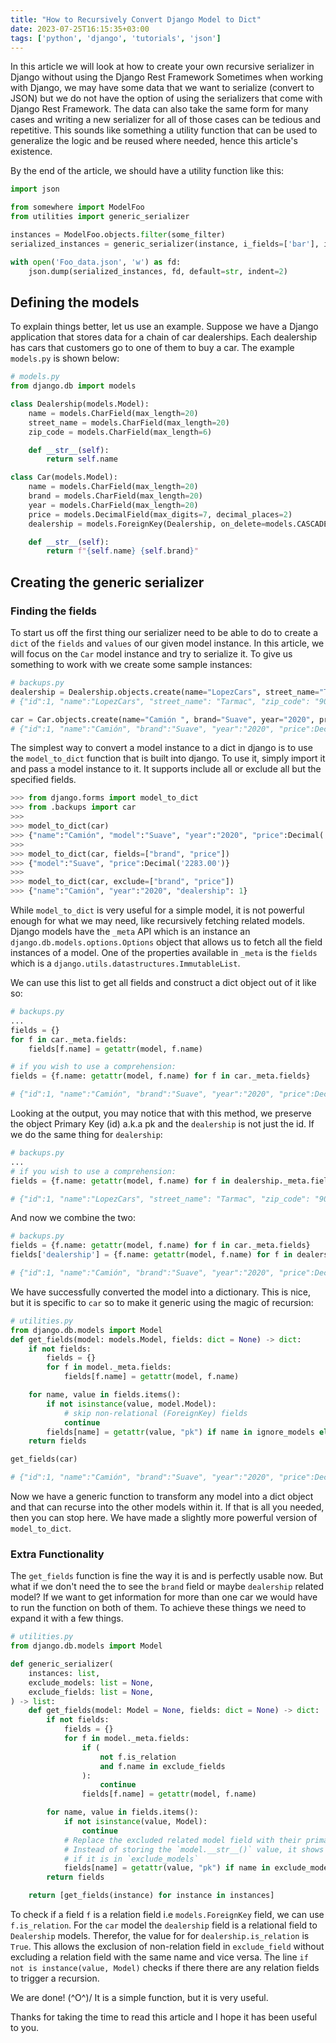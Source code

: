 ```yaml
---
title: "How to Recursively Convert Django Model to Dict"
date: 2023-07-25T16:15:35+03:00
tags: ['python', 'django', 'tutorials', 'json']
---
```

In this article we will look at how to create your own recursive serializer in Django without using the Django Rest Framework
Sometimes when working with Django, we may have some data that we want to  serialize (convert to JSON) but we do not have the option of
using the serializers that come with Django Rest Framework. The data can also take the same form for many cases and writing a new serializer
for all of those cases can be tedious and repetitive. This sounds like something a utility function that can be used to generalize the logic and be reused where needed, hence this article's existence.

By the end of the article, we should have a utility function like this:

```python
import json

from somewhere import ModelFoo
from utilities import generic_serializer

instances = ModelFoo.objects.filter(some_filter)
serialized_instances = generic_serializer(instance, i_fields=['bar'], i_models=['baz'])

with open('Foo_data.json', 'w') as fd:
    json.dump(serialized_instances, fd, default=str, indent=2)

```

## Defining the models

To explain things better, let us use an example. Suppose we have a Django application that stores data for a chain of car dealerships.
Each dealership has cars that customers go to one of them to buy a car. The example `models.py` is shown below:

```python
# models.py
from django.db import models

class Dealership(models.Model):
    name = models.CharField(max_length=20) 
    street_name = models.CharField(max_length=20) 
    zip_code = models.CharField(max_length=6) 

    def __str__(self):
        return self.name

class Car(models.Model):
    name = models.CharField(max_length=20) 
    brand = models.CharField(max_length=20) 
    year = models.CharField(max_length=20) 
    price = models.DecimalField(max_digits=7, decimal_places=2)
    dealership = models.ForeignKey(Dealership, on_delete=models.CASCADE)

    def __str__(self):
        return f"{self.name} {self.brand}"


```

## Creating the generic serializer

### Finding the fields

To start us off the first thing our serializer need to be able to do to create a `dict` of  the `fields` and `values` of our given model instance. In this article, we will focus on the
`Car` model instance and try to serialize it. To give us something to work with we create some sample
instances:

```python
# backups.py
dealership = Dealership.objects.create(name="LopezCars", street_name="Tarmac", zip_code="90210")
# {"id":1, "name":"LopezCars", "street_name": "Tarmac", "zip_code": "90210"}

car = Car.objects.create(name="Camión ", brand="Suave", year="2020", price="2283", dealership=1)
# {"id":1, "name":"Camión", "brand":"Suave", "year":"2020", "price":Decimal('2283.00'), "dealership": 1}
```

The simplest way to convert a model instance to a dict in django is to use the `model_to_dict` function that is built into django.
To use it, simply import it and pass a model instance to it. It supports include all or exclude all but the specified fields.

```python
>>> from django.forms import model_to_dict
>>> from .backups import car
>>>
>>> model_to_dict(car)
>>> {"name":"Camión", "model":"Suave", "year":"2020", "price":Decimal('2283.00'), "dealership": 1}
>>>
>>> model_to_dict(car, fields=["brand", "price"])
>>> {"model":"Suave", "price":Decimal('2283.00')}
>>>
>>> model_to_dict(car, exclude=["brand", "price"])
>>> {"name":"Camión", "year":"2020", "dealership": 1}

```

While `model_to_dict` is very useful for a simple model, it is not powerful enough for what we may need, like recursively fetching related models. Django models have the `_meta` API  which is an instance an `django.db.models.options.Options` object that allows us to fetch all the field instances of a model. One of the properties available in `_meta` is the `fields` which is a `django.utils.datastructures.ImmutableList`.

We can use this list to get all fields and construct a dict object out of it like so:

```python
# backups.py
...
fields = {}
for f in car._meta.fields:
    fields[f.name] = getattr(model, f.name)

# if you wish to use a comprehension:
fields = {f.name: getattr(model, f.name) for f in car._meta.fields}

# {"id":1, "name":"Camión", "brand":"Suave", "year":"2020", "price":Decimal('2283.00'), "dealership": <Dealership: LopezCars> }
```

Looking at the output, you may notice that with this method, we preserve the object Primary Key (id) a.k.a pk and the `dealership` is not just the id. If we do the same thing for `dealership`:

```python
# backups.py
...
# if you wish to use a comprehension:
fields = {f.name: getattr(model, f.name) for f in dealership._meta.fields}

# {"id":1, "name":"LopezCars", "street_name": "Tarmac", "zip_code": "90210"}
```

And now we combine the two:

```python
# backups.py
fields = {f.name: getattr(model, f.name) for f in car._meta.fields}
fields['dealership'] = {f.name: getattr(model, f.name) for f in dealership._meta.fields}

# {"id":1, "name":"Camión", "brand":"Suave", "year":"2020", "price":Decimal('2283.00'), "dealership": {"id":1, "name":"LopezCars", "street_name": "Tarmac", "zip_code": "90210"}}
```

We have successfully converted the model into a dictionary. This is nice, but it is specific to `car` so to make it generic using the magic of recursion:

```python
# utilities.py
from django.db.models import Model
def get_fields(model: models.Model, fields: dict = None) -> dict:
    if not fields:
        fields = {}
        for f in model._meta.fields:
            fields[f.name] = getattr(model, f.name)

    for name, value in fields.items():
        if not isinstance(value, model.Model):
            # skip non-relational (ForeignKey) fields
            continue
        fields[name] = getattr(value, "pk") if name in ignore_models else get_fields(value)
    return fields

get_fields(car)

# {"id":1, "name":"Camión", "brand":"Suave", "year":"2020", "price":Decimal('2283.00'), "dealership": {"id":1, "name":"LopezCars", "street_name": "Tarmac", "zip_code": "90210"}}
```

Now we have a generic function to transform any model into a dict object and that can recurse into the other models within it. If that is all you needed, then you can stop here.
We have made a slightly more powerful version of `model_to_dict`.

### Extra Functionality

The `get_fields` function is fine the way it is and is perfectly usable now. But what if we don't need the to see the `brand` field or maybe `dealership` related model? If we want to get information for more than one car we would have to run the function on both of them. To achieve these things we need to expand it with a few things.

```python
# utilities.py
from django.db.models import Model

def generic_serializer(
    instances: list,
    exclude_models: list = None,
    exclude_fields: list = None,
) -> list:
    def get_fields(model: Model = None, fields: dict = None) -> dict:
        if not fields:
            fields = {}
            for f in model._meta.fields:
                if (
                    not f.is_relation
                    and f.name in exclude_fields
                ):
                    continue
                fields[f.name] = getattr(model, f.name)

        for name, value in fields.items():
            if not isinstance(value, Model):
                continue
            # Replace the excluded related model field with their primary key value
            # Instead of storing the `model.__str__()` value, it shows the model.pk
            # if it is in `exclude_models`
            fields[name] = getattr(value, "pk") if name in exclude_models else get_fields(value)
        return fields

    return [get_fields(instance) for instance in instances]

```

To check if a field `f`  is a relation field i.e `models.ForeignKey` field, we can use `f.is_relation`.  For the `car` model the `dealership`
field is a relational field to `Dealership` models. Therefor, the value for for `dealership.is_relation` is `True`. This allows the exclusion of non-relation field in `exclude_field` without excluding a relation field with the same name and vice versa. The line `if not is instance(value, Model)` checks if there there are any relation fields to trigger a recursion.

We are done! (^O^)/ It is a simple function, but it is very useful.

Thanks for taking the time to read this article and I hope it has been useful to you.
